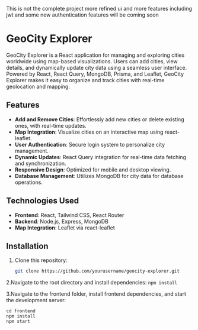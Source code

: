 This is not the complete project more refined ui and more features including jwt and some new authentication
features will be coming soon

# GeoCity Explorer

GeoCity Explorer is a React application for managing and exploring cities worldwide using map-based visualizations. Users can add cities, view details, and dynamically update city data using a seamless user interface. Powered by React, React Query, MongoDB, Prisma, and Leaflet, GeoCity Explorer makes it easy to organize and track cities with real-time geolocation and mapping.

## Features

- **Add and Remove Cities**: Effortlessly add new cities or delete existing ones, with real-time updates.
- **Map Integration**: Visualize cities on an interactive map using react-leaflet.
- **User Authentication**: Secure login system to personalize city management.
- **Dynamic Updates**: React Query integration for real-time data fetching and synchronization.
- **Responsive Design**: Optimized for mobile and desktop viewing.
- **Database Management**: Utilizes MongoDB for city data for database operations.

## Technologies Used

- **Frontend**: React, Tailwind CSS, React Router
- **Backend**: Node.js, Express, MongoDB
- **Map Integration**: Leaflet via react-leaflet

## Installation

1. Clone this repository:
   ```bash
   git clone https://github.com/yourusername/geocity-explorer.git
   ```

2.Navigate to the root directory and install dependencies:
`npm install`

3.Navigate to the frontend folder, install frontend dependencies, and start the development server:

```
cd frontend
npm install
npm start
```
